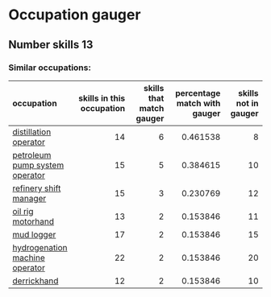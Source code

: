 # Occupation gauger
## Number skills 13
### Similar occupations:
| occupation                                                          |   skills in this occupation |   skills that match gauger |   percentage match with gauger |   skills not in gauger |
|:--------------------------------------------------------------------|----------------------------:|---------------------------:|-------------------------------:|-----------------------:|
| [distillation operator](distillation_operator.md)                   |                          14 |                          6 |                       0.461538 |                      8 |
| [petroleum pump system operator](petroleum_pump_system_operator.md) |                          15 |                          5 |                       0.384615 |                     10 |
| [refinery shift manager](refinery_shift_manager.md)                 |                          15 |                          3 |                       0.230769 |                     12 |
| [oil rig motorhand](oil_rig_motorhand.md)                           |                          13 |                          2 |                       0.153846 |                     11 |
| [mud logger](mud_logger.md)                                         |                          17 |                          2 |                       0.153846 |                     15 |
| [hydrogenation machine operator](hydrogenation_machine_operator.md) |                          22 |                          2 |                       0.153846 |                     20 |
| [derrickhand](derrickhand.md)                                       |                          12 |                          2 |                       0.153846 |                     10 |
